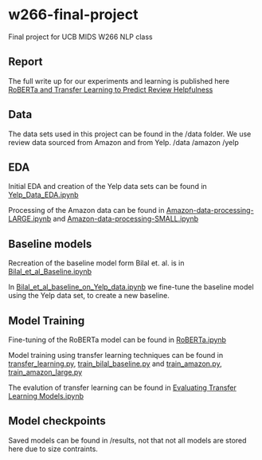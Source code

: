 # w266-final-project
Final project for UCB MIDS W266 NLP class

## Report
The full write up for our experiments and learning is published here [RoBERTa and Transfer Learning to Predict Review Helpfulness](https://github.com/toby-p/nlp-bert-predicting-helpfulness/blob/main/RoBERTa%20and%20Transfer%20Learning%20to%20Predict%20Review%20Helpfulness.pdf)

## Data
The data sets used in this project can be found in the /data folder. We use review data sourced from Amazon and from Yelp.
/data
  /amazon
  /yelp
  
## EDA 
Initial EDA and creation of the Yelp data sets can be found in [Yelp_Data_EDA.ipynb](https://github.com/toby-p/nlp-bert-predicting-helpfulness/blob/main/Yelp_Data_EDA.ipynb)

Processing of the Amazon data can be found in [Amazon-data-processing-LARGE.ipynb](https://github.com/toby-p/nlp-bert-predicting-helpfulness/blob/main/Amazon-data-processing-LARGE.ipynb) and [Amazon-data-processing-SMALL.ipynb](https://github.com/toby-p/nlp-bert-predicting-helpfulness/blob/main/Amazon-data-processing-SMALL.ipynb)

## Baseline models
Recreation of the baseline model form Bilal et. al. is in [Bilal_et_al_Baseline.ipynb](https://github.com/toby-p/nlp-bert-predicting-helpfulness/blob/main/Bilal_et_al_Baseline.ipynb)

In [Bilal_et_al_baseline_on_Yelp_data.ipynb](https://github.com/toby-p/nlp-bert-predicting-helpfulness/blob/main/Bilal_et_al_baseline_on_Yelp_data.ipynb) we fine-tune the baseline model using the Yelp data set, to create a new baseline.

## Model Training
Fine-tuning of the RoBERTa model can be found in [RoBERTa.ipynb](https://github.com/toby-p/nlp-bert-predicting-helpfulness/blob/main/RoBERTa.ipynb)

Model training using transfer learning techniques can be found in [transfer_learning.py](https://github.com/toby-p/nlp-bert-predicting-helpfulness/blob/main/transfer_learning.py), [train_bilal_baseline.py](https://github.com/toby-p/nlp-bert-predicting-helpfulness/blob/main/train_bilal_baseline.py) and [train_amazon.py](https://github.com/toby-p/nlp-bert-predicting-helpfulness/blob/main/train_amazon.py), [train_amazon_large.py](https://github.com/toby-p/nlp-bert-predicting-helpfulness/blob/main/train_amazon_large.py)

The evalution of transfer learning can be found in [Evaluating Transfer Learning Models.ipynb](https://github.com/toby-p/nlp-bert-predicting-helpfulness/blob/main/Evaluating%20Transfer%20Learning%20Models.ipynb)

## Model checkpoints
Saved models can be found in /results, not that not all models are stored here due to size contraints.
